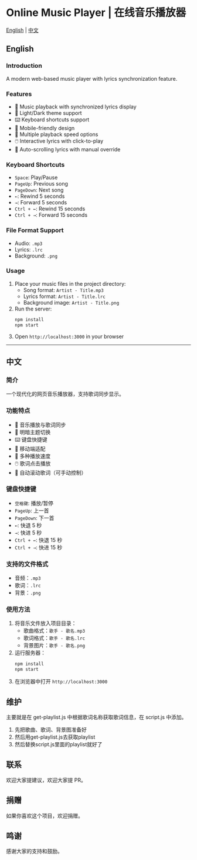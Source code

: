 # Online Music Player | 在线音乐播放器

[English](#english) | [中文](#中文)

## English

### Introduction
A modern web-based music player with lyrics synchronization feature.

### Features
- 🎵 Music playback with synchronized lyrics display
- 🎨 Light/Dark theme support
- ⌨️ Keyboard shortcuts support
- 📱 Mobile-friendly design
- 🔄 Multiple playback speed options
- 🖱️ Interactive lyrics with click-to-play
- 🎯 Auto-scrolling lyrics with manual override

### Keyboard Shortcuts
- `Space`: Play/Pause
- `PageUp`: Previous song
- `PageDown`: Next song
- `←`: Rewind 5 seconds
- `→`: Forward 5 seconds
- `Ctrl + ←`: Rewind 15 seconds
- `Ctrl + →`: Forward 15 seconds

### File Format Support
- Audio: `.mp3`
- Lyrics: `.lrc`
- Background: `.png`

### Usage
1. Place your music files in the project directory:
   - Song format: `Artist - Title.mp3`
   - Lyrics format: `Artist - Title.lrc`
   - Background image: `Artist - Title.png`
2. Run the server:
   ```bash
   npm install
   npm start
   ```
3. Open `http://localhost:3000` in your browser

---

## 中文

### 简介
一个现代化的网页音乐播放器，支持歌词同步显示。

### 功能特点
- 🎵 音乐播放与歌词同步
- 🎨 明暗主题切换
- ⌨️ 键盘快捷键
- 📱 移动端适配
- 🔄 多种播放速度
- 🖱️ 歌词点击播放
- 🎯 自动滚动歌词（可手动控制）

### 键盘快捷键
- `空格键`: 播放/暂停
- `PageUp`: 上一首
- `PageDown`: 下一首
- `←`: 快退 5 秒
- `→`: 快进 5 秒
- `Ctrl + ←`: 快退 15 秒
- `Ctrl + →`: 快进 15 秒

### 支持的文件格式
- 音频：`.mp3`
- 歌词：`.lrc`
- 背景：`.png`

### 使用方法
1. 将音乐文件放入项目目录：
   - 歌曲格式：`歌手 - 歌名.mp3`
   - 歌词格式：`歌手 - 歌名.lrc`
   - 背景图片：`歌手 - 歌名.png`
2. 运行服务器：
   ```bash
   npm install
   npm start
   ```
3. 在浏览器中打开 `http://localhost:3000`

## 维护

主要就是在 get-playlist.js 中根据歌词名称获取歌词信息，在 script.js 中添加。

1. 先把歌曲、歌词、背景图准备好
2. 然后用get-playlist.js去获取playlist
3. 然后替换script.js里面的playlist就好了

## 联系

欢迎大家提建议，欢迎大家提 PR。

## 捐赠

如果你喜欢这个项目，欢迎捐赠。

## 鸣谢

感谢大家的支持和鼓励。